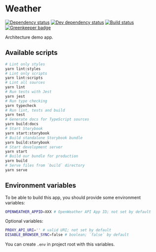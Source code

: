
# Weather

[![Dependency status][deps]][deps-url]
[![Dev dependency status][dev-deps]][dev-deps-url]
[![Build status][build]][build-url]
[![Greenkeeper badge][greenkeeper]][greenkeeper-url]

[deps]: https://david-dm.org/TrigenSoftware/weather.svg
[deps-url]: https://david-dm.org/TrigenSoftware/weather

[dev-deps]: https://david-dm.org/TrigenSoftware/weather/dev-status.svg
[dev-deps-url]: https://david-dm.org/TrigenSoftware/weather?type=dev

[build]: http://img.shields.io/travis/com/TrigenSoftware/weather.svg
[build-url]: https://travis-ci.com/TrigenSoftware/weather

[greenkeeper]: https://badges.greenkeeper.io/TrigenSoftware/weather.svg
[greenkeeper-url]: https://greenkeeper.io/

Architecture demo app.

## Available scripts

```bash
# Lint only styles
yarn lint:styles
# Lint only scripts
yarn lint:scripts
# Lint all sources
yarn lint
# Run tests with Jest
yarn jest
# Run type checking
yarn typecheck
# Run lint, tests and build
yarn test
# Generate docs for TypeScript sources
yarn build:docs
# Start Storybook
yarn start:storybook
# Build standalone Storybook bundle
yarn build:storybook
# Start development server
yarn start
# Build our bundle for production
yarn build
# Serve files from `build` directory
yarn serve
```

## Environment variables

To be able to build this app, you should provide some environment variables:

```bash
OPENWEATHER_APPID=XXX # OpenWeather API App ID; not set by default
```

Optional variables:

```bash
PROXY_API_URI='' # valid URI; not set by default
DISABLE_BROWSER_SYNC=false # boolean; `false` by default
```

You can create `.env` in project root with this variables.
